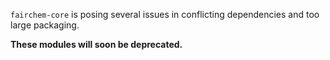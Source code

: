 `fairchem-core` is posing several issues in conflicting dependencies and too large packaging.

**These modules will soon be deprecated.**
